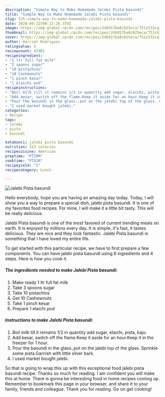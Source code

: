 ```yaml
---
description: "Simple Way to Make Homemade Jalebi Pista basundi"
title: "Simple Way to Make Homemade Jalebi Pista basundi"
slug: 535-simple-way-to-make-homemade-jalebi-pista-basundi
date: 2020-09-22T00:13:26.379Z
image: https://img-global.cpcdn.com/recipes/2db917ba8c025eca/751x532cq70/jalebi-pista-basundi-recipe-main-photo.jpg
thumbnail: https://img-global.cpcdn.com/recipes/2db917ba8c025eca/751x532cq70/jalebi-pista-basundi-recipe-main-photo.jpg
cover: https://img-global.cpcdn.com/recipes/2db917ba8c025eca/751x532cq70/jalebi-pista-basundi-recipe-main-photo.jpg
author: Harriet Rodriguez
ratingvalue: 5
reviewcount: 45901
recipeingredient:
- "1 ltr full fat milk"
- "3 spoons sugar"
- "10 pistachios"
- "10 Cashewnuts"
- "1 pinch kesar"
- "1 elaichi pod"
recipeinstructions:
- "Boil milk till it remains 1/2 in quantity add sugar, elaichi, pista, kaju."
- "Add kesar, switch off the flame.Keep it aside for an hour.Keep it in the freezer for 1 hour."
- "Pour the basundi in the glass.,put on the jalebi top of the glass. Sprinkle some pista.Garnish with little silver bark."
- "I used market bought jalebi."
categories:
- Recipe
tags:
- jalebi
- pista
- basundi

katakunci: jalebi pista basundi 
nutrition: 223 calories
recipecuisine: American
preptime: "PT19M"
cooktime: "PT41M"
recipeyield: "2"
recipecategory: Lunch

---
```



![Jalebi Pista basundi](https://img-global.cpcdn.com/recipes/2db917ba8c025eca/751x532cq70/jalebi-pista-basundi-recipe-main-photo.jpg)

Hello everybody, hope you are having an amazing day today. Today, I will show you a way to prepare a special dish, jalebi pista basundi. It is one of my favorites food recipes. For mine, I will make it a little bit tasty. This will be really delicious.

Jalebi Pista basundi is one of the most favored of current trending meals on earth. It is enjoyed by millions every day. It is simple, it's fast, it tastes delicious. They are nice and they look fantastic. Jalebi Pista basundi is something that I have loved my entire life.




To get started with this particular recipe, we have to first prepare a few components. You can have jalebi pista basundi using 6 ingredients and 4 steps. Here is how you cook it.

<!--inarticleads1-->

##### The ingredients needed to make Jalebi Pista basundi:

1. Make ready 1 ltr full fat milk
1. Take 3 spoons sugar
1. Take 10 pistachios
1. Get 10 Cashewnuts
1. Take 1 pinch kesar
1. Prepare 1 elaichi pod




<!--inarticleads2-->

##### Instructions to make Jalebi Pista basundi:

1. Boil milk till it remains 1/2 in quantity add sugar, elaichi, pista, kaju.
1. Add kesar, switch off the flame.Keep it aside for an hour.Keep it in the freezer for 1 hour.
1. Pour the basundi in the glass.,put on the jalebi top of the glass. Sprinkle some pista.Garnish with little silver bark.
1. I used market bought jalebi.




So that is going to wrap this up with this exceptional food jalebi pista basundi recipe. Thanks so much for reading. I am confident you will make this at home. There is gonna be interesting food in home recipes coming up. Remember to bookmark this page in your browser, and share it to your family, friends and colleague. Thank you for reading. Go on get cooking!
